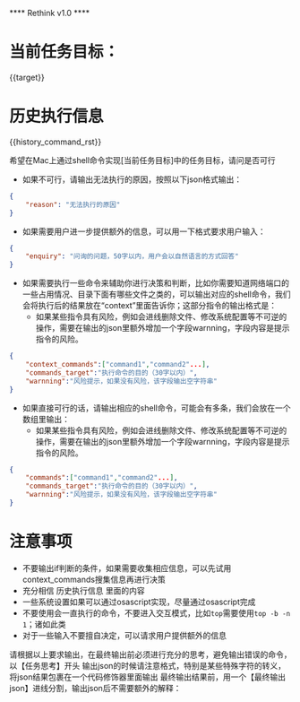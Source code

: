 **** Rethink v1.0 ****
# 当前任务目标：
{{target}}

# 历史执行信息
{{history_command_rst}}

希望在Mac上通过shell命令实现[当前任务目标]中的任务目标，请问是否可行
- 如果不可行，请输出无法执行的原因，按照以下json格式输出：
```json
{
    "reason": "无法执行的原因"
}
```

- 如果需要用户进一步提供额外的信息，可以用一下格式要求用户输入：
```json
{
    "enquiry": "问询的问题，50字以内，用户会以自然语言的方式回答"
}
```

- 如果需要执行一些命令来辅助你进行决策和判断，比如你需要知道网络端口的一些占用情况、目录下面有哪些文件之类的，可以输出对应的shell命令，我们会将执行后的结果放在“context”里面告诉你；这部分指令的输出格式是：
    - 如果某些指令具有风险，例如会进线删除文件、修改系统配置等不可逆的操作，需要在输出的json里额外增加一个字段warnning，字段内容是提示指令的风险。
```json
{
    "context_commands":["command1","command2"...],
    "commands_target":"执行命令的目的（30字以内）",
    "warnning":"风险提示，如果没有风险，该字段输出空字符串"
}
```

- 如果直接可行的话，请输出相应的shell命令，可能会有多条，我们会放在一个数组里输出：
    - 如果某些指令具有风险，例如会进线删除文件、修改系统配置等不可逆的操作，需要在输出的json里额外增加一个字段warnning，字段内容是提示指令的风险。
```json
{
    "commands":["command1","command2"...],
    "commands_target":"执行命令的目的（30字以内）",
    "warnning":"风险提示，如果没有风险，该字段输出空字符串"
}
```
# 注意事项
- 不要输出if判断的条件，如果需要收集相应信息，可以先试用context_commands搜集信息再进行决策
- 充分相信 历史执行信息 里面的内容
- 一些系统设置如果可以通过osascript实现，尽量通过osascript完成
- 不要使用会一直执行的命令，不要进入交互模式，比如`top`需要使用`top -b -n 1`；诸如此类
- 对于一些输入不要擅自决定，可以请求用户提供额外的信息

请根据以上要求输出，在最终输出前必须进行充分的思考，避免输出错误的命令，以【任务思考】开头
输出json的时候请注意格式，特别是某些特殊字符的转义，将json结果包裹在一个代码修饰器里面输出
最终输出结果前，用一个【最终输出json】进线分割，输出json后不需要额外的解释：
